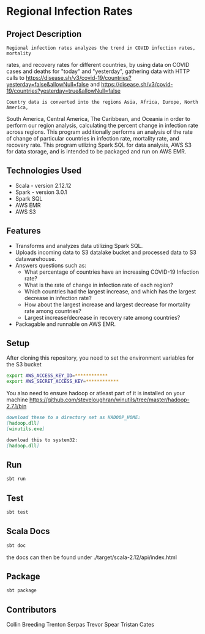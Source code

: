 # Regional Infection Rates

## Project Description
    Regional infection rates analyzes the trend in COVID infection rates, mortality
rates, and recovery rates for different countries, by using data on COVID cases 
and deaths for "today" and "yesterday", gathering data with HTTP calls to 
https://disease.sh/v3/covid-19/countries?yesterday=false&allowNull=false and
https://disease.sh/v3/covid-19/countries?yesterday=true&allowNull=false

    Country data is converted into the regions Asia, Africa, Europe, North America,
South America, Central America, The Caribbean, and Oceania in order to perform our region analysis, 
calculating the percent change in infection rate across regions. This program additionally 
performs an analysis of the rate of change of particular countries in infection rate, 
mortality rate, and recovery rate. This program utlizing Spark SQL for data analysis, 
AWS S3 for data storage, and is intended to be packaged and run on AWS EMR.

## Technologies Used

* Scala - version 2.12.12
* Spark - version 3.0.1
* Spark SQL
* AWS EMR
* AWS S3

## Features

* Transforms and analyzes data utilizing Spark SQL.
* Uploads incoming data to S3 datalake bucket and processed data to S3 datawarehouse.
* Answers questions such as:
    * What percentage of countries have an increasing COVID-19 Infection rate?
    * What is the rate of change in infection rate of each region?
    * Which countries had the largest increase, and which has the largest decrease in infection rate?
    * How about the largest increase and largest decrease for mortality rate among countries?
    * Largest increase/decrease in recovery rate among countries?
* Packagable and runnable on AWS EMR.

## Setup

After cloning this repository, you need to set the environment variables for the S3 bucket
```bash
export AWS_ACCESS_KEY_ID=************
export AWS_SECRET_ACCESS_KEY=************
```

You also need to ensure hadoop or atleast part of it is installed on your machine
https://github.com/steveloughran/winutils/tree/master/hadoop-2.7.1/bin
```md
download these to a directory set as HADOOP_HOME:
[hadoop.dll]
[winutils.exe]

download this to system32:
[hadoop.dll]
```

## Run
```bash
sbt run
```

## Test
```bash
sbt test
```

## Scala Docs
```bash
sbt doc
```
the docs can then be found under ./target/scala-2.12/api/index.html

## Package
```bash
sbt package
```

## Contributors
Collin Breeding
Trenton Serpas
Trevor Spear
Tristan Cates